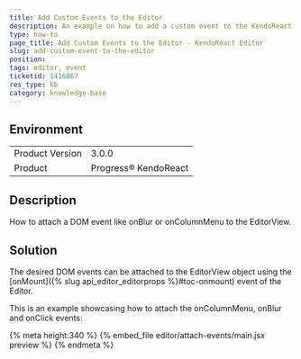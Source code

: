 ```yaml
---
title: Add Custom Events to the Editor
description: An example on how to add a custom event to the KendoReact Editor.
type: how-to
page_title: Add Custom Events to the Editor - KendoReact Editor
slug: add-custom-event-to-the-editor
position:
tags: editor, event
ticketid: 1416867
res_type: kb
category: knowledge-base
---
```


## Environment
<table>
    <tbody>
	    <tr>
	    	<td>Product Version</td>
	    	<td>3.0.0</td>
	    </tr>
	    <tr>
	    	<td>Product</td>
	    	<td>Progress® KendoReact</td>
	    </tr>
    </tbody>
</table>


## Description
How to attach a DOM event like onBlur or onColumnMenu to the EditorView.

## Solution
The desired DOM events can be attached to the EditorView object using the [onMount]({% slug api_editor_editorprops %}#toc-onmount) event of the Editor.

This is an example showcasing how to attach the onColumnMenu, onBlur and onClick events:

{% meta height:340 %}
{% embed_file editor/attach-events/main.jsx preview %}
{% endmeta %}
